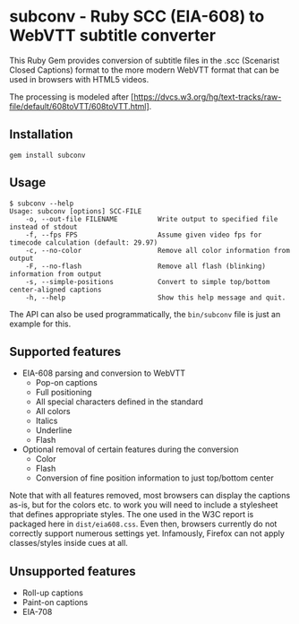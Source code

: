 subconv - Ruby SCC (EIA-608) to WebVTT subtitle converter
=========================================================

This Ruby Gem provides conversion of subtitle files in the .scc (Scenarist Closed
Captions) format to the more modern WebVTT format that can be used in browsers
with HTML5 videos.

The processing is modeled after [https://dvcs.w3.org/hg/text-tracks/raw-file/default/608toVTT/608toVTT.html].

Installation
------------
	gem install subconv

Usage
-----
	$ subconv --help
	Usage: subconv [options] SCC-FILE
	    -o, --out-file FILENAME          Write output to specified file instead of stdout
	    -f, --fps FPS                    Assume given video fps for timecode calculation (default: 29.97)
	    -c, --no-color                   Remove all color information from output
	    -F, --no-flash                   Remove all flash (blinking) information from output
	    -s, --simple-positions           Convert to simple top/bottom center-aligned captions
	    -h, --help                       Show this help message and quit.

The API can also be used programmatically, the `bin/subconv` file is just an
example for this.

Supported features
------------------
* EIA-608 parsing and conversion to WebVTT
  * Pop-on captions
  * Full positioning
  * All special characters defined in the standard
  * All colors
  * Italics
  * Underline
  * Flash
* Optional removal of certain features during the conversion
  * Color
  * Flash
  * Conversion of fine position information to just top/bottom center

Note that with all features removed, most browsers can display the captions as-is,
but for the colors etc. to work you will need to include a stylesheet that defines
appropriate styles. The one used in the W3C report is packaged here in `dist/eia608.css`.
Even then, browsers currently do not correctly support numerous settings yet. Infamously,
Firefox can not apply classes/styles inside cues at all.

Unsupported features
--------------------
* Roll-up captions
* Paint-on captions
* EIA-708
